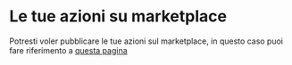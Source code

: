 # Le tue azioni su marketplace
Potresti voler pubblicare le tue azioni sul marketplace, in questo caso puoi fare riferimento a [questa pagina](https://docs.github.com/en/actions/creating-actions/publishing-actions-in-github-marketplace
)
